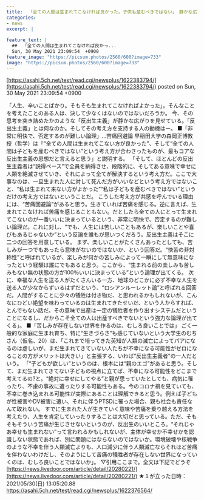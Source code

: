 ```yaml
---
title:  「全ての人間は生まれてこなければ良かった。子供も産むべきではない」　静かな広がりを見せる反出生主義とは？★６  
categories:
- news
excerpt: |
  
feature_text: |
  ##  「全ての人間は生まれてこなければ良かっ...
  Sun, 30 May 2021 23:09:54  +0900
feature_image: "https://picsum.photos/2560/600?image=733"
image: "https://picsum.photos/2560/600?image=733"
---
```


[https://asahi.5ch.net/test/read.cgi/newsplus/1622383794/](https://asahi.5ch.net/test/read.cgi/newsplus/1622383794/)
posted on Sun, 30 May 2021 23:09:54  +0900

<!--more-->

「人生、辛いことばかり。そもそも生まれてこなければよかった」。そんなことを考えたことのある人は、決して少なくはないのではないだろうか。 今、その思考を突き詰めたかのような「反出生主義」が静かな広がりを見せている。「反出生主義」とは何なのか。そしてその考え方を支持する人の動機はー。 ■「非常に明快で、否定するのが難しい論理」…苦痛回避論 早稲田大学の森岡正博教授（哲学）は「“全ての人間は生まれてこない方が良かった”、そして“全ての人間は子どもを産むべきではない”という考え方が合わさったものが、最もコアな反出生主義の思想だと言えると思う」と説明する。 「そして、ほとんどの反出生主義者は“説得ベース”で全員を納得させ、段階的に、そしてある意味で幸せに人類を絶滅させていき、それによって全てが解決するという考え方だ。ここで大事なのは、一旦生まれた人に対して死んだ方がいいなどという考え方ではないこと、“私は生まれて来ない方がよかった”“私は子どもを産むべきではない”というだけの考え方ではないということだ。 こうした考え方が共感を呼んでいる理由には、“苦痛回避論”があると思う。生きていれば苦痛を感じる。逆に言えば、生まれてこなければ苦痛を感じることもない。だとしたら全ての人にとって生まれてこないのが一番いいに決まっているという、非常に明快で、否定するのが難しい論理だ。これに対し、“でも、人生には苦しいこともあるが、楽しいことや喜びもあるじゃないか”という反論を誰もが思いつくだろう。反出生主義はそこに二つの回答を用意している。 まず、楽しいことがたくさんあったとしても、苦しみが一つでもあったら意味がないのではないか、という回答だ。“快苦の非対称性”と呼ばれているが、楽しみが何かの苦しみによって一瞬にして無意味になったという経験は誰にでもあると思う。ここから、“生まれる前の楽しみも苦しみもない無の状態の方が100％いいに決まっている”という論理が出てくる。 次に、幸福な人生を送る人がたくさんいる一方、地球のどこかに必ず不幸な人生を送る人が少なからずいるはずだという、“ロシアンルーレット論”と呼ばれる回答だ。人間がすることに少々の犠牲は付き物だ、と思われるかもしれないが、こんなにひどい絶望を味わっているのは生まれてきたせいだ、という人からすれば、とんでもない話だ。その意味で出産は一定の犠牲者を作り出すシステムだということになるし、だからこそ全ての人は出産すべきでないという強力な論理が出てくる」。 ■「苦しみが存在しない世界を作るのは、むしろ良いことでは」 ごく一般的な家庭に生まれ育ち、特に“生きづらさ”も感じていないという大学生のむちさん（仮名、20）は、「これまで培ってきた英知が人類の滅亡によってパアになるのは虚しいが、まだ生まれてきていない人たちが不幸になる可能性がゼロになることの方がメリットは大きい」と主張する、いわば“反出生主義者”の一人だという。 「“子どもが欲しい”というのは、根本には“親のエゴ”があると思う。そして、まだ生まれてきてない子どもの視点に立てば、不幸になる可能性をどこまで考えてるの?と。“絶対に幸せにしてやる”と親が思っていたとしても、病気に罹ったり、不慮の事故に遭ったりする可能性もある。今のコロナ禍を見ていても、不幸に巻き込まれる可能性が実際にあることは理解できると思う。例えば子どもが性被害やDV被害に遭い、それに伴うPTSDに罹った場合、親も社会も責任なんて取れない。 すでに生まれた人が生きていく意味や苦痛を乗り越える方法を考えたり、人生を肯定していったりすることは大切だと思っている。ただ、そもそもそういう苦痛が生じさせないというのが、反出生のいいところ。“それじゃあ幸せも生まれない”って言われるかもしれないが、主体が幸せか不幸せかを認識しない状態であれば、別に問題にはならないのではないか。環境破壊や核戦争のような不幸を伴う人類滅亡よりも、人口減少に伴う人類滅亡ならそれほど苦痛を伴わないわけだし、そのようにして苦痛の犠牲者が存在しない世界になっていくのは、むしろ良いことではないか」。 ▽引用ここまで。全文は下記でどうぞ [https://news.livedoor.com/article/detail/20280221/](https://news.livedoor.com/article/detail/20280221/) ★１が立った日時：2021/05/30(日) 13:05:20.88 https://asahi.5ch.net/test/read.cgi/newsplus/1622376564/
